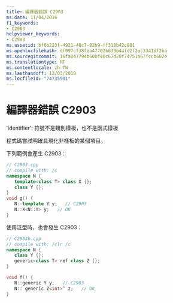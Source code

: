 ```yaml
---
title: 編譯器錯誤 C2903
ms.date: 11/04/2016
f1_keywords:
- C2903
helpviewer_keywords:
- C2903
ms.assetid: bf6b223f-4921-48c7-82b9-ff318b42c801
ms.openlocfilehash: df097cf38fea47702b639b44fd2f2ac3341df2ba
ms.sourcegitcommit: 16fa847794b60bf40c67d20f74751a67fccb602e
ms.translationtype: MT
ms.contentlocale: zh-TW
ms.lasthandoff: 12/03/2019
ms.locfileid: "74735901"
---
```

# <a name="compiler-error-c2903"></a>編譯器錯誤 C2903

'identifier': 符號不是類別樣板，也不是函式樣板

程式碼嘗試明確具現化非樣板的某個項目。

下列範例會產生 C2903：

```cpp
// C2903.cpp
// compile with: /c
namespace N {
   template<class T> class X {};
   class Y {};
}
void g() {
   N::template Y y;   // C2903
   N::X<N::Y> y;   // OK
}
```

使用泛型時，也會發生 C2903：

```cpp
// C2903b.cpp
// compile with: /clr /c
namespace N {
   class Y {};
   generic<class T> ref class Z {};
}

void f() {
   N::generic Y y;   // C2903
   N:: generic Z<int>^ z;   // OK
}
```
